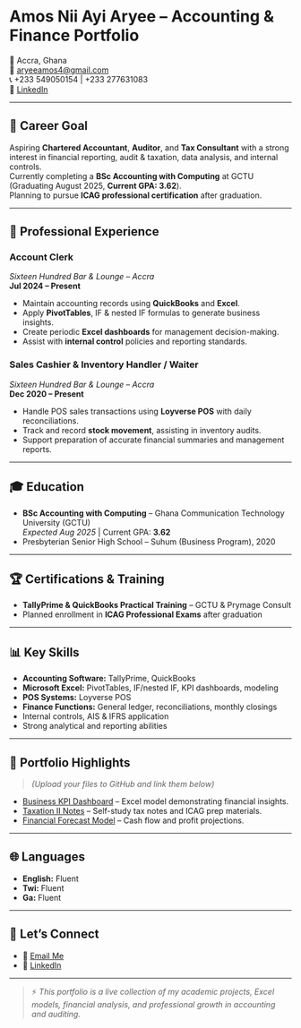 # Amos Nii Ayi Aryee – Accounting & Finance Portfolio

📍 Accra, Ghana  
📧 [aryeeamos4@gmail.com](mailto:aryeeamos4@gmail.com)  
📞 +233 549050154 | +233 277631083  
🔗 [LinkedIn](https://www.linkedin.com/in/aryeeamos)

---

## 🎯 Career Goal
Aspiring **Chartered Accountant**, **Auditor**, and **Tax Consultant** with a strong interest in financial reporting, audit & taxation, data analysis, and internal controls.  
Currently completing a **BSc Accounting with Computing** at GCTU (Graduating August 2025, **Current GPA: 3.62**).  
Planning to pursue **ICAG professional certification** after graduation.

---

## 💼 Professional Experience

### **Account Clerk**  
*Sixteen Hundred Bar & Lounge – Accra*  
**Jul 2024 – Present**
- Maintain accounting records using **QuickBooks** and **Excel**.
- Apply **PivotTables**, IF & nested IF formulas to generate business insights.
- Create periodic **Excel dashboards** for management decision-making.
- Assist with **internal control** policies and reporting standards.

### **Sales Cashier & Inventory Handler / Waiter**  
*Sixteen Hundred Bar & Lounge – Accra*  
**Dec 2020 – Present**
- Handle POS sales transactions using **Loyverse POS** with daily reconciliations.
- Track and record **stock movement**, assisting in inventory audits.
- Support preparation of accurate financial summaries and management reports.

---

## 🎓 Education
- **BSc Accounting with Computing** – Ghana Communication Technology University (GCTU)  
  *Expected Aug 2025* | Current GPA: **3.62**
- Presbyterian Senior High School – Suhum (Business Program), 2020

---

## 🏆 Certifications & Training
- **TallyPrime & QuickBooks Practical Training** – GCTU & Prymage Consult  
- Planned enrollment in **ICAG Professional Exams** after graduation

---

## 📊 Key Skills
- **Accounting Software:** TallyPrime, QuickBooks
- **Microsoft Excel:** PivotTables, IF/nested IF, KPI dashboards, modeling
- **POS Systems:** Loyverse POS
- **Finance Functions:** General ledger, reconciliations, monthly closings
- Internal controls, AIS & IFRS application
- Strong analytical and reporting abilities

---

## 📂 Portfolio Highlights
> *(Upload your files to GitHub and link them below)*

- [Business KPI Dashboard](link-to-excel-file) – Excel model demonstrating financial insights.
- [Taxation II Notes](link-to-pdf) – Self-study tax notes and ICAG prep materials.
- [Financial Forecast Model](link-to-excel-file) – Cash flow and profit projections.

---

## 🌐 Languages
- **English:** Fluent  
- **Twi:** Fluent  
- **Ga:** Fluent  

---

## 🤝 Let’s Connect
- 📧 [Email Me](mailto:aryeeamos4@gmail.com)
- 🔗 [LinkedIn](https://www.linkedin.com/in/aryeeamos)

---

> ⚡ *This portfolio is a live collection of my academic projects, Excel models, financial analysis, and professional growth in accounting and auditing.*
